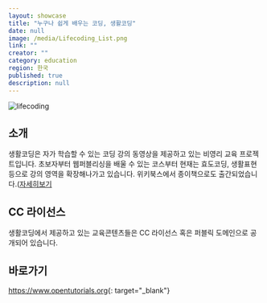 ```yaml
---
layout: showcase
title: "누구나 쉽게 배우는 코딩, 생활코딩"
date: null
image: /media/Lifecoding_List.png
link: ""
creator: ""
category: education
region: 한국
published: true
description: null
---
```








![lifecoding]({{site.baseurl}}/media/Lifecoding.png)

## 소개
생활코딩은 자가 학습할 수 있는 코딩 강의 동영상을 제공하고 있는 비영리 교육 프로젝트입니다. 초보자부터 웹퍼블리싱을 배울 수 있는 코스부터 현재는 효도코딩, 생활표현 등으로 강의 영역을 확장해나가고 있습니다.
위키북스에서 종이책으로도 출간되었습니다.([자세히보기](http://wikibook.co.kr/coding-everybody/)

## CC 라이선스
생활코딩에서 제공하고 있는 교육콘텐츠들은 CC 라이선스 혹은 퍼블릭 도메인으로 공개되어 있습니다.

## 바로가기
<https://www.opentutorials.org>{: target="_blank"}
